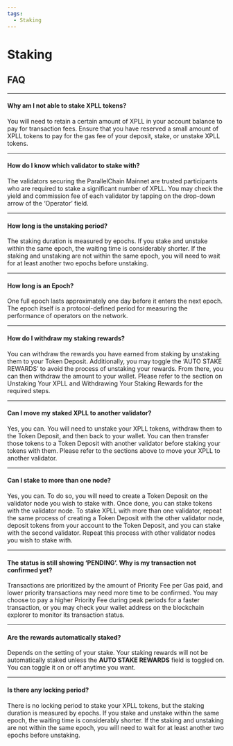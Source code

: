 ```yaml
---
tags:
  - Staking
---
```


# Staking

## FAQ
---

#### Why am I not able to stake XPLL tokens?
You will need to retain a certain amount of XPLL in your account balance to pay for transaction fees. Ensure that you have reserved a small amount of XPLL tokens to pay for the gas fee of your deposit, stake, or unstake XPLL tokens.

---

#### How do I know which validator to stake with?
The validators securing the ParallelChain Mainnet are trusted participants who are required to stake a significant number of XPLL. You may check the yield and commission fee of each validator by tapping on the drop-down arrow of the ‘Operator’ field.

---

#### How long is the unstaking period?
The staking duration is measured by epochs. If you stake and unstake within the same epoch, the waiting time is considerably shorter. If the staking and unstaking are not within the same epoch, you will need to wait for at least another two epochs before unstaking.

---

#### How long is an Epoch?
One full epoch lasts approximately one day before it enters the next epoch. The epoch itself is a protocol-defined period for measuring the performance of operators on the network.

---

#### How do I withdraw my staking rewards?
You can withdraw the rewards you have earned from staking by unstaking them to your Token Deposit. Additionally, you may toggle the ‘AUTO STAKE REWARDS’ to avoid the process of unstaking your rewards. From there, you can then withdraw the amount to your wallet. Please refer to the section on Unstaking Your XPLL and Withdrawing Your Staking Rewards for the required steps.

---

#### Can I move my staked XPLL to another validator?
Yes, you can. You will need to unstake your XPLL tokens, withdraw them to the Token Deposit, and then back to your wallet. You can then transfer those tokens to a Token Deposit with another validator before staking your tokens with them. Please refer to the sections above to move your XPLL to another validator.

---

#### Can I stake to more than one node?
Yes, you can. To do so, you will need to create a Token Deposit on the validator node you wish to stake with. Once done, you can stake tokens with the validator node. To stake XPLL with more than one validator, repeat the same process of creating a Token Deposit with the other validator node, deposit tokens from your account to the Token Deposit, and you can stake with the second validator. Repeat this process with other validator nodes you wish to stake with.

---

#### The status is still showing ‘PENDING’. Why is my transaction not confirmed yet?
Transactions are prioritized by the amount of Priority Fee per Gas paid, and lower priority transactions may need more time to be confirmed. You may choose to pay a higher Priority Fee during peak periods for a faster transaction, or you may check your wallet address on the blockchain explorer to monitor its transaction status.

---

#### Are the rewards automatically staked?
Depends on the setting of your stake. Your staking rewards will not be automatically staked unless the **AUTO STAKE REWARDS** field is toggled on. You can toggle it on or off anytime you want.

---

#### Is there any locking period?
There is no locking period to stake your XPLL tokens, but the staking duration is measured by epochs. If you stake and unstake within the same epoch, the waiting time is considerably shorter. If the staking and unstaking are not within the same epoch, you will need to wait for at least another two epochs before unstaking.

